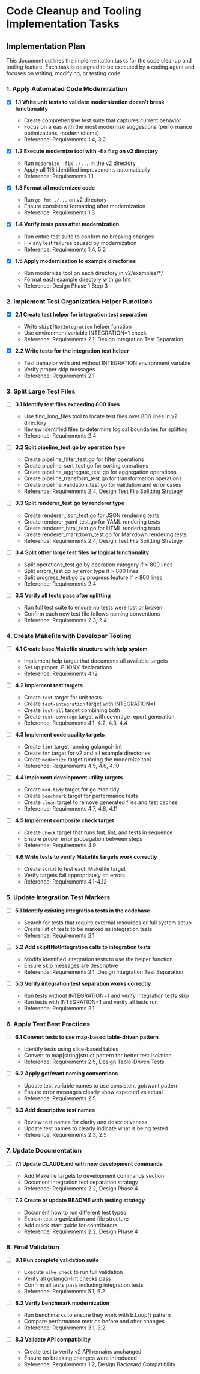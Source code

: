 # Code Cleanup and Tooling Implementation Tasks

## Implementation Plan

This document outlines the implementation tasks for the code cleanup and tooling feature. Each task is designed to be executed by a coding agent and focuses on writing, modifying, or testing code.

### 1. Apply Automated Code Modernization

- [x] **1.1 Write unit tests to validate modernization doesn't break functionality**
  - Create comprehensive test suite that captures current behavior
  - Focus on areas with the most modernize suggestions (performance optimizations, modern idioms)
  - Reference: Requirements 1.4, 3.2

- [x] **1.2 Execute modernize tool with -fix flag on v2 directory**
  - Run `modernize -fix ./...` in the v2 directory
  - Apply all 118 identified improvements automatically
  - Reference: Requirements 1.1

- [x] **1.3 Format all modernized code**
  - Run `go fmt ./...` on v2 directory
  - Ensure consistent formatting after modernization
  - Reference: Requirements 1.3

- [x] **1.4 Verify tests pass after modernization**
  - Run entire test suite to confirm no breaking changes
  - Fix any test failures caused by modernization
  - Reference: Requirements 1.4, 5.2

- [x] **1.5 Apply modernization to example directories**
  - Run modernize tool on each directory in v2/examples/*/
  - Format each example directory with go fmt
  - Reference: Design Phase 1 Step 3

### 2. Implement Test Organization Helper Functions

- [x] **2.1 Create test helper for integration test separation**
  - Write `skipIfNotIntegration` helper function
  - Use environment variable INTEGRATION=1 check
  - Reference: Requirements 2.1, Design Integration Test Separation

- [x] **2.2 Write tests for the integration test helper**
  - Test behavior with and without INTEGRATION environment variable
  - Verify proper skip messages
  - Reference: Requirements 2.1

### 3. Split Large Test Files

- [ ] **3.1 Identify test files exceeding 800 lines**
  - Use find_long_files tool to locate test files over 800 lines in v2 directory
  - Review identified files to determine logical boundaries for splitting
  - Reference: Requirements 2.4

- [ ] **3.2 Split pipeline_test.go by operation type**
  - Create pipeline_filter_test.go for filter operations
  - Create pipeline_sort_test.go for sorting operations
  - Create pipeline_aggregate_test.go for aggregation operations
  - Create pipeline_transform_test.go for transformation operations
  - Create pipeline_validation_test.go for validation and error cases
  - Reference: Requirements 2.4, Design Test File Splitting Strategy

- [ ] **3.3 Split renderer_test.go by renderer type**
  - Create renderer_json_test.go for JSON rendering tests
  - Create renderer_yaml_test.go for YAML rendering tests
  - Create renderer_html_test.go for HTML rendering tests
  - Create renderer_markdown_test.go for Markdown rendering tests
  - Reference: Requirements 2.4, Design Test File Splitting Strategy

- [ ] **3.4 Split other large test files by logical functionality**
  - Split operations_test.go by operation category if > 800 lines
  - Split errors_test.go by error type if > 800 lines
  - Split progress_test.go by progress feature if > 800 lines
  - Reference: Requirements 2.4

- [ ] **3.5 Verify all tests pass after splitting**
  - Run full test suite to ensure no tests were lost or broken
  - Confirm each new test file follows naming conventions
  - Reference: Requirements 2.3, 2.4

### 4. Create Makefile with Developer Tooling

- [ ] **4.1 Create base Makefile structure with help system**
  - Implement help target that documents all available targets
  - Set up proper .PHONY declarations
  - Reference: Requirements 4.12

- [ ] **4.2 Implement test targets**
  - Create `test` target for unit tests
  - Create `test-integration` target with INTEGRATION=1
  - Create `test-all` target combining both
  - Create `test-coverage` target with coverage report generation
  - Reference: Requirements 4.1, 4.2, 4.3, 4.4

- [ ] **4.3 Implement code quality targets**
  - Create `lint` target running golangci-lint
  - Create `fmt` target for v2 and all example directories
  - Create `modernize` target running the modernize tool
  - Reference: Requirements 4.5, 4.6, 4.10

- [ ] **4.4 Implement development utility targets**
  - Create `mod-tidy` target for go mod tidy
  - Create `benchmark` target for performance tests
  - Create `clean` target to remove generated files and test caches
  - Reference: Requirements 4.7, 4.8, 4.11

- [ ] **4.5 Implement composite check target**
  - Create `check` target that runs fmt, lint, and tests in sequence
  - Ensure proper error propagation between steps
  - Reference: Requirements 4.9

- [ ] **4.6 Write tests to verify Makefile targets work correctly**
  - Create script to test each Makefile target
  - Verify targets fail appropriately on errors
  - Reference: Requirements 4.1-4.12

### 5. Update Integration Test Markers

- [ ] **5.1 Identify existing integration tests in the codebase**
  - Search for tests that require external resources or full system setup
  - Create list of tests to be marked as integration tests
  - Reference: Requirements 2.1

- [ ] **5.2 Add skipIfNotIntegration calls to integration tests**
  - Modify identified integration tests to use the helper function
  - Ensure skip messages are descriptive
  - Reference: Requirements 2.1, Design Integration Test Separation

- [ ] **5.3 Verify integration test separation works correctly**
  - Run tests without INTEGRATION=1 and verify integration tests skip
  - Run tests with INTEGRATION=1 and verify all tests run
  - Reference: Requirements 2.1

### 6. Apply Test Best Practices

- [ ] **6.1 Convert tests to use map-based table-driven pattern**
  - Identify tests using slice-based tables
  - Convert to map[string]struct pattern for better test isolation
  - Reference: Requirements 2.5, Design Table-Driven Tests

- [ ] **6.2 Apply got/want naming conventions**
  - Update test variable names to use consistent got/want pattern
  - Ensure error messages clearly show expected vs actual
  - Reference: Requirements 2.5

- [ ] **6.3 Add descriptive test names**
  - Review test names for clarity and descriptiveness
  - Update test names to clearly indicate what is being tested
  - Reference: Requirements 2.3, 2.5

### 7. Update Documentation

- [ ] **7.1 Update CLAUDE.md with new development commands**
  - Add Makefile targets to development commands section
  - Document integration test separation strategy
  - Reference: Requirements 2.2, Design Phase 4

- [ ] **7.2 Create or update README with testing strategy**
  - Document how to run different test types
  - Explain test organization and file structure
  - Add quick start guide for contributors
  - Reference: Requirements 2.2, Design Phase 4

### 8. Final Validation

- [ ] **8.1 Run complete validation suite**
  - Execute `make check` to run full validation
  - Verify all golangci-lint checks pass
  - Confirm all tests pass including integration tests
  - Reference: Requirements 5.1, 5.2

- [ ] **8.2 Verify benchmark modernization**
  - Run benchmarks to ensure they work with b.Loop() pattern
  - Compare performance metrics before and after changes
  - Reference: Requirements 3.1, 3.2

- [ ] **8.3 Validate API compatibility**
  - Create test to verify v2 API remains unchanged
  - Ensure no breaking changes were introduced
  - Reference: Requirements 1.2, Design Backward Compatibility